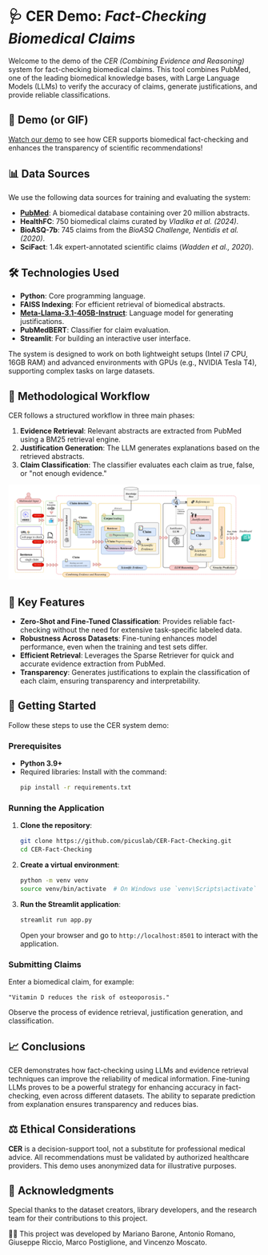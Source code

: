 # 🩺 CER Demo: *Fact-Checking Biomedical Claims*

Welcome to the demo of the *CER (Combining Evidence and Reasoning)* system for fact-checking biomedical claims. This tool combines PubMed, one of the leading biomedical knowledge bases, with Large Language Models (LLMs) to verify the accuracy of claims, generate justifications, and provide reliable classifications.

## 🎥 Demo (or GIF)
[Watch our demo](CER-Biomedical_Fact_Checker.mp4) to see how CER supports biomedical fact-checking and enhances the transparency of scientific recommendations!

## 📊 Data Sources
We use the following data sources for training and evaluating the system:

- **[PubMed](https://pubmed.ncbi.nlm.nih.gov/)**: A biomedical database containing over 20 million abstracts.
- **HealthFC**: 750 biomedical claims curated by *Vladika et al. (2024)*.
- **BioASQ-7b**: 745 claims from the *BioASQ Challenge, Nentidis et al. (2020)*.
- **SciFact**: 1.4k expert-annotated scientific claims (*Wadden et al., 2020*).

## 🛠 Technologies Used
- **Python**: Core programming language.
- **FAISS Indexing**: For efficient retrieval of biomedical abstracts.
- [**Meta-Llama-3.1-405B-Instruct**](https://huggingface.co/hugging-quants/Meta-Llama-3.1-405B-Instruct-AWQ-INT4): Language model for generating justifications.
- **PubMedBERT**: Classifier for claim evaluation.
- **Streamlit**: For building an interactive user interface.

The system is designed to work on both lightweight setups (Intel i7 CPU, 16GB RAM) and advanced environments with GPUs (e.g., NVIDIA Tesla T4), supporting complex tasks on large datasets.

## 🔬 Methodological Workflow
CER follows a structured workflow in three main phases:

1. **Evidence Retrieval**: Relevant abstracts are extracted from PubMed using a BM25 retrieval engine.
2. **Justification Generation**: The LLM generates explanations based on the retrieved abstracts.
3. **Claim Classification**: The classifier evaluates each claim as true, false, or "not enough evidence."

![Methodology](./Methodology.png)

## 🌟 Key Features
- **Zero-Shot and Fine-Tuned Classification**: Provides reliable fact-checking without the need for extensive task-specific labeled data.
- **Robustness Across Datasets**: Fine-tuning enhances model performance, even when the training and test sets differ.
- **Efficient Retrieval**: Leverages the Sparse Retriever for quick and accurate evidence extraction from PubMed.
- **Transparency**: Generates justifications to explain the classification of each claim, ensuring transparency and interpretability.

## 🚀 Getting Started
Follow these steps to use the CER system demo:

### Prerequisites
- **Python 3.9+**
- Required libraries: Install with the command:
  ```bash
  pip install -r requirements.txt
  ```

### Running the Application
1. **Clone the repository**:
    ```bash
    git clone https://github.com/picuslab/CER-Fact-Checking.git
    cd CER-Fact-Checking
    ```
2. **Create a virtual environment**:
    ```bash
    python -m venv venv
    source venv/bin/activate  # On Windows use `venv\Scripts\activate`
    ```
3. **Run the Streamlit application**:
    ```bash
    streamlit run app.py
    ```
    Open your browser and go to `http://localhost:8501` to interact with the application.

### Submitting Claims
Enter a biomedical claim, for example:
```
"Vitamin D reduces the risk of osteoporosis."
```
Observe the process of evidence retrieval, justification generation, and classification.

## 📈 Conclusions
CER demonstrates how fact-checking using LLMs and evidence retrieval techniques can improve the reliability of medical information. Fine-tuning LLMs proves to be a powerful strategy for enhancing accuracy in fact-checking, even across different datasets. The ability to separate prediction from explanation ensures transparency and reduces bias.

## ⚖ Ethical Considerations
**CER** is a decision-support tool, not a substitute for professional medical advice. All recommendations must be validated by authorized healthcare providers. This demo uses anonymized data for illustrative purposes.

## 🙏 Acknowledgments
Special thanks to the dataset creators, library developers, and the research team for their contributions to this project.

👨‍💻 This project was developed by Mariano Barone, Antonio Romano, Giuseppe Riccio, Marco Postiglione, and Vincenzo Moscato.
